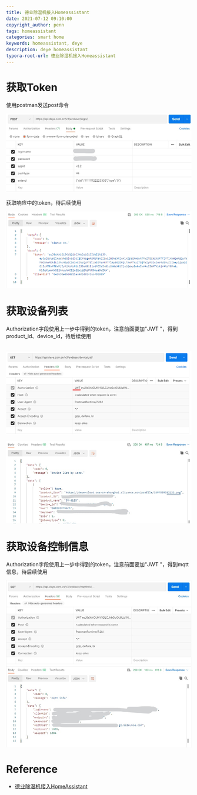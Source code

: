 ```yaml
---
title: 德业除湿机接入Homeassistant
date: 2021-07-12 09:10:00
copyright_author: penn
tags: homeassistant
categories: smart home
keywords: homeassistant, deye
description: deye homeassistant
typora-root-url: 德业除湿机接入Homeassistant
---
```




# 获取Token

使用postman发送post命令

![homeassistant-1](homeassistant-1.jpg "retrieve token")

获取响应中的token，待后续使用

![homeassitant-2](homeassistant-2.png)

# 获取设备列表

Authorization字段使用上一步中得到的token，注意前面要加"JWT "，得到product_id、device_id，待后续使用

​	![homeassistant-3](homeassistant-3.png)

![homeassistant-4](homeassistant-4.jpg)

# 获取设备控制信息

Authorization字段使用上一步中得到的token，注意前面要加"JWT "，得到mqtt信息，待后续使用

![homeassistant-5](homeassistant-5.jpg)

# Reference

- [德业除湿机接入HomeAssistant](https://xiking.win/2020/11/12/3-deye-dehumidifer-add-to-homeassistant/)

